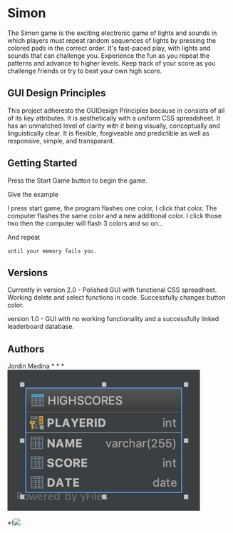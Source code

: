 # Simon

The Simon game is the exciting electronic game of lights and sounds in which players must repeat random sequences of lights by pressing the colored pads in the correct order. It's fast-paced play, with lights and sounds that can challenge you. Experience the fun as you repeat the patterns and advance to higher levels. Keep track of your score as you challenge friends or try to beat your own high score.

## GUI Design Principles
This project adheresto the GUIDesign Principles because in consists of all of its key attributes. It is aesthetically with a uniform CSS spreadsheet. It has an unmatched level of clarity with it being visually, conceptually and linguistically clear. It is flexible, forgiveable and predictible as well as responsive, simple, and transparant.

## Getting Started

Press the Start Game button to begin the game.


Give the example

I press start game, the program flashes one color, I click that color. The computer flashes the same color  and a new additional color. I click those two then the computer will flash 3 colors and so on...

And repeat

```
until your memory fails you.
```

## Versions
Currently in version 2.0 - Polished GUI with functional CSS spreadheet. Working delete and select functions in code. Successfully changes button color.

version 1.0 - GUI with no working functionality and a successfully linked leaderboard database.
## Authors

Jordin Medina
*
*
*<img src="Database Diagram.png">

*!<img src="Final Gif.gif">

